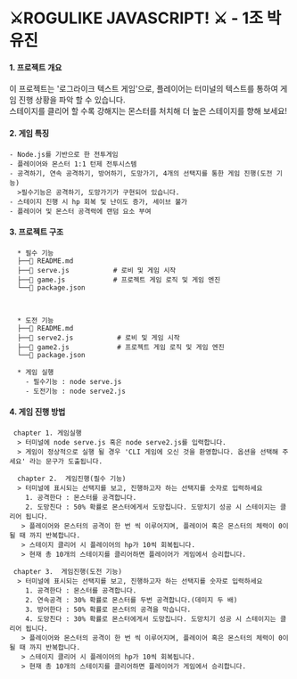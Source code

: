 ⚔️ROGULIKE JAVASCRIPT! ⚔️ - 1조 박유진
===========================================================

#### 1. 프로젝트 개요

   이 프로젝트는 '로그라이크 텍스트 게임'으로, 플레이어는 터미널의 텍스트를 통하여 게임 진행 상황을 파악 할 수 있습니다.  
   스테이지를 클리어 할 수록  강해지는 몬스터를 처치해 더 높은 스테이지를 향해 보세요!



 #### 2. 게임 특징
    - Node.js를 기반으로 한 전투게임
    - 플레이어와 몬스터 1:1 턴제 전투시스템 
    - 공격하기, 연속 공격하기, 방어하기, 도망가기, 4개의 선택지를 통한 게임 진행(도전 기능)
      >필수기능은 공격하기, 도망가기가 구현되어 있습니다.
    - 스테이지 진행 시 hp 회복 및 난이도 증가, 세이브 불가
    - 플레이어 및 몬스터 공격력에 랜덤 요소 부여



 #### 3. 프로젝트 구조
      * 필수 기능
      ├──📁 README.md          
      ├──📁 serve.js           # 로비 및 게임 시작
      ├──📁 game.js            # 프로젝트 게임 로직 및 게임 엔진
      └──📁 package.json



      * 도전 기능
      ├──📁 README.md          
      ├──📁 serve2.js           # 로비 및 게임 시작
      ├──📁 game2.js            # 프로젝트 게임 로직 및 게임 엔진
      └──📁 package.json

      * 게임 실행
        - 필수기능 : node serve.js
        - 도전기능 : node serve2.js



#### 4. 게임 진행 방법
     chapter 1. 게임실행
      > 터미널에 node serve.js 혹은 node serve2.js를 입력합니다.
      > 게임이 정상적으로 실행 될 경우 'CLI 게임에 오신 것을 환영합니다. 옵션을 선택해 주세요' 라는 문구가 도출됩니다.

      chapter 2.  게임진행(필수 기능)
      > 터미널에 표시되는 선택지를 보고, 진행하고자 하는 선택지를 숫자로 입력하세요
        1. 공격한다 : 몬스터를 공격합니다.
        2. 도망친다 : 50% 확률로 몬스터에게서 도망칩니다. 도망치기 성공 시 스테이지는 클리어 됩니다.
       > 플레이어와 몬스터의 공격이 한 번 씩 이루어지며, 플레이어 혹은 몬스터의 체력이 0이 될 때 까지 반복합니다.
       > 스테이지 클리어 시 플레이어의 hp가 10씩 회복됩니다.
       > 현재 총 10개의 스테이지를 클리어하면 플레이어가 게임에서 승리합니다.

     chapter 3.  게임진행(도전 기능)
      > 터미널에 표시되는 선택지를 보고, 진행하고자 하는 선택지를 숫자로 입력하세요
        1. 공격한다 : 몬스터를 공격합니다.
        2. 연속공격 : 30% 확률로 몬스터를 두번 공격합니다.(데미지 두 배)
        3. 방어한다 : 50% 확률로 몬스터의 공격을 막습니다.
        4. 도망친다 : 30% 확률로 몬스터에게서 도망칩니다. 도망치기 성공 시 스테이지는 클리어 됩니다.
       > 플레이어와 몬스터의 공격이 한 번 씩 이루어지며, 플레이어 혹은 몬스터의 체력이 0이 될 때 까지 반복합니다.
       > 스테이지 클리어 시 플레이어의 hp가 10씩 회복됩니다.
       > 현재 총 10개의 스테이지를 클리어하면 플레이어가 게임에서 승리합니다.
